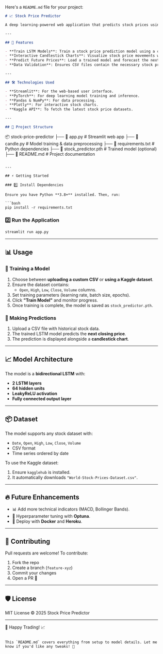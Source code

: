 Here's a `README.md` file for your project:

```md
# 📈 Stock Price Predictor

A deep learning-powered web application that predicts stock prices using LSTM models. Built with **Streamlit**, **PyTorch**, and **Plotly**, this project allows users to train models with historical stock data and make future price predictions.

---

## 🚀 Features

- **Train LSTM Models**: Train a stock price prediction model using a custom CSV file or a Kaggle dataset.
- **Interactive Candlestick Charts**: Visualize stock price movements with dynamic **Plotly** charts.
- **Predict Future Prices**: Load a trained model and forecast the next closing price.
- **Data Validation**: Ensures CSV files contain the necessary stock price columns before training or prediction.

---

## 🛠️ Technologies Used

- **Streamlit**: For the web-based user interface.
- **PyTorch**: For deep learning model training and inference.
- **Pandas & NumPy**: For data processing.
- **Plotly**: For interactive stock charts.
- **Kaggle API**: To fetch the latest stock price datasets.

---

## 📂 Project Structure

```
📦 stock-price-predictor
├── 📜 app.py              # Streamlit web app
├── 📜 candle.py           # Model training & data preprocessing
├── 📜 requirements.txt    # Python dependencies
├── 📜 stock_predictor.pth # Trained model (optional)
├── 📜 README.md           # Project documentation
```

---

## ⚡ Getting Started

### 1️⃣ Install Dependencies

Ensure you have Python **3.8+** installed. Then, run:

```bash
pip install -r requirements.txt
```

### 2️⃣ Run the Application

```bash
streamlit run app.py
```

---

## 📊 Usage

### 📌 Training a Model

1. Choose between **uploading a custom CSV** or **using a Kaggle dataset**.
2. Ensure the dataset contains:
   - `Open`, `High`, `Low`, `Close`, `Volume` columns.
3. Set training parameters (learning rate, batch size, epochs).
4. Click **"Train Model"** and monitor progress.
5. Once training is complete, the model is saved as `stock_predictor.pth`.

### 📌 Making Predictions

1. Upload a CSV file with historical stock data.
2. The trained LSTM model predicts the **next closing price**.
3. The prediction is displayed alongside a **candlestick chart**.

---

## 📈 Model Architecture

The model is a **bidirectional LSTM** with:
- **2 LSTM layers**
- **64 hidden units**
- **LeakyReLU activation**
- **Fully connected output layer**

---

## 📦 Dataset

The model supports any stock dataset with:
- `Date`, `Open`, `High`, `Low`, `Close`, `Volume`
- CSV format
- Time series ordered by date

To use the Kaggle dataset:
1. Ensure `kagglehub` is installed.
2. It automatically downloads `"World-Stock-Prices-Dataset.csv"`.

---

## 🔥 Future Enhancements

- 📊 Add more technical indicators (MACD, Bollinger Bands).
- 🚀 Hyperparameter tuning with **Optuna**.
- 🤖 Deploy with **Docker** and **Heroku**.

---

## 🤝 Contributing

Pull requests are welcome! To contribute:

1. Fork the repo
2. Create a branch (`feature-xyz`)
3. Commit your changes
4. Open a PR 🎉

---

## 🛡️ License

MIT License © 2025 Stock Price Predictor

---

🚀 Happy Trading! 📈
```

This `README.md` covers everything from setup to model details. Let me know if you'd like any tweaks! 🚀

